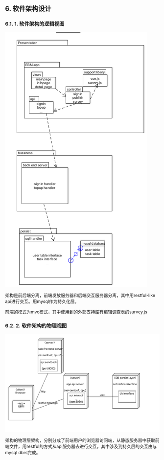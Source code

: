 
##  6. <a name='-1'></a>软件架构设计

###  6.1. <a name='-1'></a>1. 软件架构的逻辑视图

![](./documents/assets/logic_arch.PNG)

架构是前后端分离，前端发放服务器和后端交互服务器分离，其中用restful-like api进行交互。用mysql作为持久化层。

前端的模式为mvc模式，其中使用到的外部支持库有编辑调查表的survey.js

###  6.2. <a name='-1'></a>2. 软件架构的物理视图

![](./documents/assets/physics_arch.PNG)

架构的物理层架构，分别分成了前端用户的浏览器访问端，从静态服务器中获取前端文件，用restful的方式从api服务器去进行交互，其中涉及到持久层的交互由与mysql dbrs完成。

